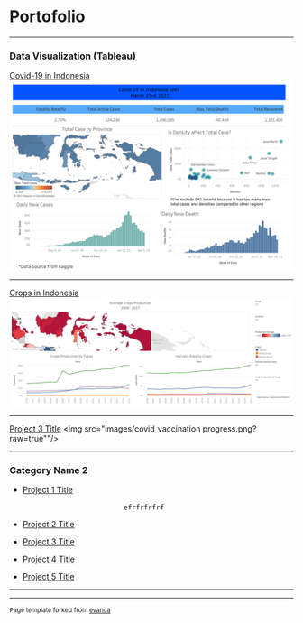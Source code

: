 # Portofolio

---

### Data Visualization (Tableau)

[Covid-19 in Indonesia](https://public.tableau.com/app/profile/muhamad.agus.kurniawan/viz/Book1_16160296143110/Dashboard1)
<img src="images/indonesian_covid.png?raw=true"/>

---
[Crops in Indonesia](https://public.tableau.com/app/profile/muhamad.agus.kurniawan/viz/CropsOverview/Dashboard1)
<img src="images/indonesia_crops.png?raw=true"/>

---
[Project 3 Title](http://example.com/)
<img src="images/covid_vaccination progress.png?raw=true""/>

---

### Category Name 2

- [Project 1 Title](http://example.com/)
   
                               efrfrfrfrf                                                       
- [Project 2 Title](http://example.com/)
- [Project 3 Title](http://example.com/)
- [Project 4 Title](http://example.com/)
- [Project 5 Title](http://example.com/)

---




---
<p style="font-size:11px">Page template forked from <a href="https://github.com/evanca/quick-portfolio">evanca</a></p>
<!-- Remove above link if you don't want to attibute -->
